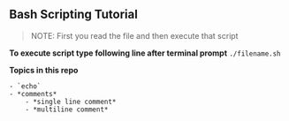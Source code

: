 ## Bash Scripting Tutorial

> NOTE: First you read the file and then execute that script

**To execute script type following line after terminal prompt** 
	`./filename.sh`

**Topics in this repo**

	- `echo`  
	- *comments*
		- *single line comment*
		- *multiline comment*
